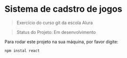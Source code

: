 # Sistema de cadstro de jogos 

> Exercício do curso git da escola Alura 

> Status do Projeto: Em desenvolvimento

Para rodar este projeto na sua máquina, por favor digite:
```
npm instal react
```
